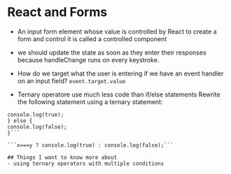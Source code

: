 # React and Forms

- An input form element whose value is controlled by React to create a form and control it is called a controlled component
- we should update the state as soon as they enter their responses because handleChange runs on every keystroke.
- How do we target what the user is entering if we have an event handler on an input field? 
```event.target.value```

- Ternary operatore use much less code than if/else statements
Rewrite the following statement using a ternary statement:

```if(x===y){
console.log(true);
} else {
console.log(false);
}```

```x===y ? console.log(true) : console.log(false);```

## Things I want to know more about
- using ternary operators with multiple conditions


